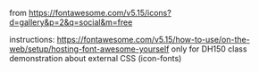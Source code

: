 from https://fontawesome.com/v5.15/icons?d=gallery&p=2&q=social&m=free

instructions: https://fontawesome.com/v5.15/how-to-use/on-the-web/setup/hosting-font-awesome-yourself
only for DH150 class demonstration about external CSS (icon-fonts)
